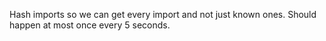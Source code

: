 Hash imports so we can get every import and not just known ones. Should happen at most once every 5 seconds.